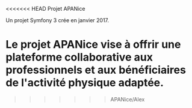 <<<<<<< HEAD
Projet APANice

Un projet Symfony 3 crée en janvier 2017.

Le projet APANice vise à offrir une plateforme collaborative aux professionnels et aux bénéficiaires de l'activité physique adaptée.
=======
>>>>>>> APANice/Alex
